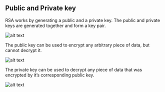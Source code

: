 ## Public and Private key

RSA works by generating a public and a private key. The public and private keys are generated together and form a key pair.


![alt text](https://www.sohamkamani.com/golang/rsa-encryption/key-pair.svg)


The public key can be used to encrypt any arbitrary piece of data, but cannot decrypt it.

![alt text](https://www.sohamkamani.com/golang/rsa-encryption/encryption.svg)


The private key can be used to decrypt any piece of data that was encrypted by it’s corresponding public key.

![alt text](https://www.sohamkamani.com/golang/rsa-encryption/decryption.svg)
